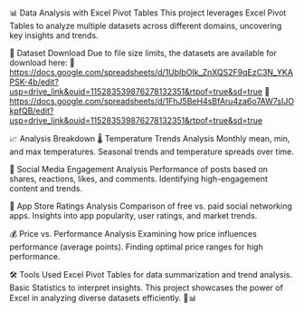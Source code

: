 📊 Data Analysis with Excel Pivot Tables
This project leverages Excel Pivot Tables to analyze multiple datasets across different domains, uncovering key insights and trends.

📂 Dataset Download
Due to file size limits, the datasets are available for download here:
🔗 https://docs.google.com/spreadsheets/d/1UbIbOIk_ZnXQS2F9qEzC3N_YKAPSK-4b/edit?usp=drive_link&ouid=115283539876278132351&rtpof=true&sd=true
🔗 https://docs.google.com/spreadsheets/d/1FhJ5BeH4sBfAru4za6o7AW7sIJOkpfQB/edit?usp=drive_link&ouid=115283539876278132351&rtpof=true&sd=true


📈 Analysis Breakdown
🌡️ Temperature Trends Analysis
Monthly mean, min, and max temperatures.
Seasonal trends and temperature spreads over time.

📣 Social Media Engagement Analysis
Performance of posts based on shares, reactions, likes, and comments.
Identifying high-engagement content and trends.

📱 App Store Ratings Analysis
Comparison of free vs. paid social networking apps.
Insights into app popularity, user ratings, and market trends.

💰 Price vs. Performance Analysis
Examining how price influences performance (average points).
Finding optimal price ranges for high performance.

🛠️ Tools Used
Excel Pivot Tables for data summarization and trend analysis.
Basic Statistics to interpret insights.
This project showcases the power of Excel in analyzing diverse datasets efficiently. 🚀📊
